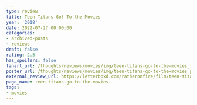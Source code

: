 ```yaml
---
type: review
title: Teen Titans Go! To the Movies
year: '2018'
date: 2022-07-27 00:00:00
categories:
- archived-posts
- reviews
draft: false
rating: 2.5
has_spoilers: false
fanart_url: /thoughts/reviews/movies/img/teen-titans-go-to-the-movies_fanart.png
poster_url: /thoughts/reviews/movies/img/teen-titans-go-to-the-movies_poster.png
external_review_url: https://letterboxd.com/ratheronfire/film/teen-titans-go-to-the-movies/
page_name: teen-titans-go-to-the-movies
tags:
- movies
---
```


